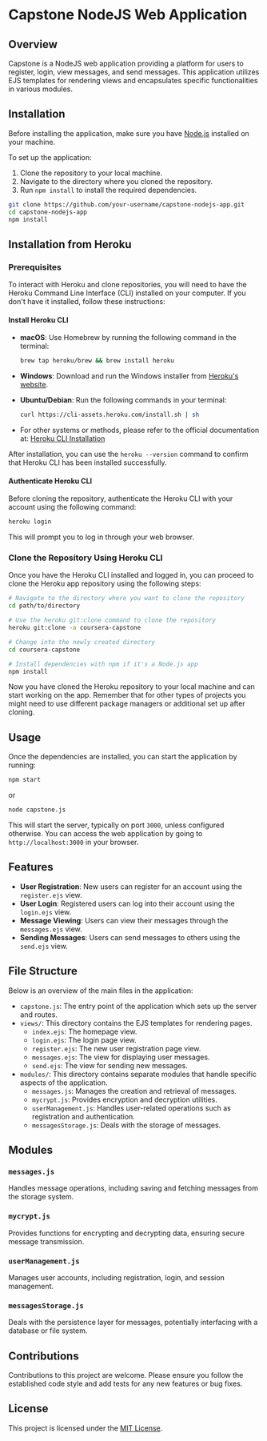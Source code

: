 # Capstone NodeJS Web Application

## Overview

Capstone is a NodeJS web application providing a platform for users to register, login, view messages, and send messages. This application utilizes EJS templates for rendering views and encapsulates specific functionalities in various modules.

## Installation

Before installing the application, make sure you have [Node.js](https://nodejs.org/) installed on your machine.

To set up the application:

1. Clone the repository to your local machine.
2. Navigate to the directory where you cloned the repository.
3. Run `npm install` to install the required dependencies.

```bash
git clone https://github.com/your-username/capstone-nodejs-app.git
cd capstone-nodejs-app
npm install
```

## Installation from Heroku

### Prerequisites

To interact with Heroku and clone repositories, you will need to have the Heroku Command Line Interface (CLI) installed on your computer. If you don't have it installed, follow these instructions:

#### Install Heroku CLI

- **macOS**: Use Homebrew by running the following command in the terminal:
  ```bash
  brew tap heroku/brew && brew install heroku
  ```

- **Windows**: Download and run the Windows installer from [Heroku's website](https://devcenter.heroku.com/articles/heroku-cli#download-and-install).

- **Ubuntu/Debian**: Run the following commands in your terminal:
  ```bash
  curl https://cli-assets.heroku.com/install.sh | sh
  ```

- For other systems or methods, please refer to the official documentation at: [Heroku CLI Installation][1]

After installation, you can use the `heroku --version` command to confirm that Heroku CLI has been installed successfully.

[1]: https://devcenter.heroku.com/articles/heroku-cli#install-the-heroku-cli

#### Authenticate Heroku CLI

Before cloning the repository, authenticate the Heroku CLI with your account using the following command:

```bash
heroku login
```

This will prompt you to log in through your web browser.

### Clone the Repository Using Heroku CLI

Once you have the Heroku CLI installed and logged in, you can proceed to clone the Heroku app repository using the following steps:

```bash
# Navigate to the directory where you want to clone the repository
cd path/to/directory

# Use the heroku git:clone command to clone the repository
heroku git:clone -a coursera-capstone

# Change into the newly created directory
cd coursera-capstone

# Install dependencies with npm if it's a Node.js app
npm install
```

Now you have cloned the Heroku repository to your local machine and can start working on the app. Remember that for other types of projects you might need to use different package managers or additional set up after cloning.

## Usage

Once the dependencies are installed, you can start the application by running:

```bash
npm start
```

or

```bash
node capstone.js
```

This will start the server, typically on port `3000`, unless configured otherwise. You can access the web application by going to `http://localhost:3000` in your browser.

## Features

- **User Registration**: New users can register for an account using the `register.ejs` view.
- **User Login**: Registered users can log into their account using the `login.ejs` view.
- **Message Viewing**: Users can view their messages through the `messages.ejs` view.
- **Sending Messages**: Users can send messages to others using the `send.ejs` view.

## File Structure

Below is an overview of the main files in the application:

- `capstone.js`: The entry point of the application which sets up the server and routes.
- `views/`: This directory contains the EJS templates for rendering pages.
  - `index.ejs`: The homepage view.
  - `login.ejs`: The login page view.
  - `register.ejs`: The new user registration page view.
  - `messages.ejs`: The view for displaying user messages.
  - `send.ejs`: The view for sending new messages.
- `modules/`: This directory contains separate modules that handle specific aspects of the application.
  - `messages.js`: Manages the creation and retrieval of messages.
  - `mycrypt.js`: Provides encryption and decryption utilities.
  - `userManagement.js`: Handles user-related operations such as registration and authentication.
  - `messagesStorage.js`: Deals with the storage of messages.

## Modules

### `messages.js`

Handles message operations, including saving and fetching messages from the storage system.

### `mycrypt.js`

Provides functions for encrypting and decrypting data, ensuring secure message transmission.

### `userManagement.js`

Manages user accounts, including registration, login, and session management.

### `messagesStorage.js`

Deals with the persistence layer for messages, potentially interfacing with a database or file system.

## Contributions

Contributions to this project are welcome. Please ensure you follow the established code style and add tests for any new features or bug fixes.

## License

This project is licensed under the [MIT License](LICENSE.md).
